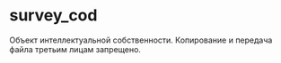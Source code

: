 # survey_cod
Объект интеллектуальной собственности. Копирование и передача файла третьим лицам запрещено. 
